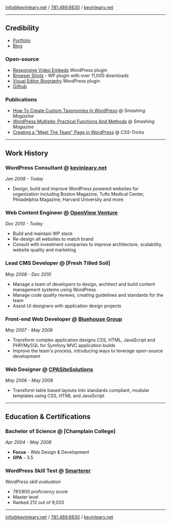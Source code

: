 [info@kevinleary.net](mailto:info@kevinleary.net) / [781.489.6630](tel:+17814896630) / [kevinleary.net](http://www.kevinleary.net)

***
## Credibility

* [Portfolio](http://www.kevinleary.net)
* [Blog](http://www.kevinleary.net/blog)

### Open-source

* [Responsive Video Embeds](http://wordpress.org/plugins/responsive-video-embeds/) WordPress plugin
* [Browser Shots](http://wordpress.org/plugins/browser-shots/) - WP plugin with over 11,000 downloads
* [Visual Editor Biography](http://wordpress.org/plugins/visual-biography-editor/) WordPress plugin
* [Github](https://github.com/Kevinlearynet)

### Publications

* [How To Create Custom Taxonomies In WordPress](http://wp.smashingmagazine.com/2012/01/04/create-custom-taxonomies-wordpress/) @ *Smashing Magazine*
* [WordPress Multisite: Practical Functions And Methods](http://wp.smashingmagazine.com/2011/11/17/wordpress-multisite-practical-functions-methods/) @ *Smashing Magazine*
* [Creating a "Meet The Team" Page in WordPress](http://css-tricks.com/creating-meet-team-page-wordpress/) @ *CSS-Tricks*

***
## Work History

### WordPress Consultant @ [kevinleary.net](http://www.kevinleary.net)
*Jan 2008 - Today*

* Design, build and improve WordPress powered websites for organization including Boston Magazine, Tufts Medical Center, Philadelphia Magazine, Harvard University and more.

### Web Content Engineer @ [OpenView Venture](http://openviewpartners.com)
*Dec 2010 - Today*

* Build and maintain WP stack
* Re-design all websites to match brand
* Consult with investment companies to improve architecture, scalability, website quality and marketing

### Lead CMS Developer @ [Fresh Tilled Soil]
*May 2008 - Dec 2010*

* Manage a team of developers to design, architect and build content management systems using WordPress
* Manage code quality reviews, creating guidelines and standards for the team
* Assist UI designers with application design projects

### Front-end Web Developer @ [Bluehouse Group](http://www.bluehousegroup.com)
*May 2007 - May 2008*

* Transform complex application designs CSS, HTML, JavaScript and PHP/MySQL for Symfony MVC application builds
* Improve the team's process, introducing ways to leverage open-source development

### Web Designer @ [CPASiteSolutions](http://www.cpasitesolutions.com)
*May 2006 - May 2008*

* Transform table based layouts into standards compliant, modular templates using CSS, HTML and JavaScript

***
## Education & Certifications

### Bachelor of Science @ [Champlain College]
*Apr 2004 - May 2008*

* **Focus** - Web Design & Development
* **GPA** - 3.5

### WordPress Skill Test @ [Smarterer](http://smarterer.com/scores/dbd4cc8bc0a6f86961e29f21397be9eb)
*WordPress skill evaluation*

* 781/800 proficiency score
* Master level
* Ranked 212 out of 9,033

***
[info@kevinleary.net](mailto:info@kevinleary.net) / [781.489.6630](tel:+17814896630) / [kevinleary.net](http://www.kevinleary.net)